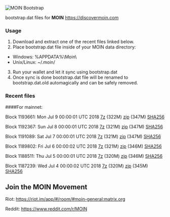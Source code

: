 ![MOIN Bootstrap](https://i.imgur.com/KjM1jMp.jpg)

bootstrap.dat files for **MOIN** https://discovermoin.com

### Usage

1. Download and extract one of the recent files linked below.
2. Place bootstrap.dat file inside of your MOIN data directory:
 - Windows: %APPDATA%\Moin\
 - Unix/Linux: ~/.moin/
3. Run your wallet and let it sync using bootstrap.dat
4. Once sync is done bootstrap.dat file will be renamed to bootstrap.dat.old automagically and can be safely removed.


### Recent files

####For mainnet:

Block 1193661: Mon Jul  9 00:00:01 UTC 2018 [7z](https://transfer.sh/MphAN/bootstrap.dat.20180709.7z) (322M) [zip](https://transfer.sh/PiAK0/bootstrap.dat.20180709.zip) (347M) [SHA256](https://transfer.sh/vvDdB/sha256.txt)

Block 1192367: Sun Jul  8 00:00:01 UTC 2018 [7z](https://transfer.sh/SItS6/bootstrap.dat.20180708.7z) (321M) [zip](https://transfer.sh/YMOSD/bootstrap.dat.20180708.zip) (347M) [SHA256](https://transfer.sh/SYTGy/sha256.txt)

Block 1191089: Sat Jul  7 00:00:01 UTC 2018 [7z](https://transfer.sh/zd2a7/bootstrap.dat.20180707.7z) (321M) [zip](https://transfer.sh/H88Cv/bootstrap.dat.20180707.zip) (347M) [SHA256](https://transfer.sh/Zf7OO/sha256.txt)

Block 1189802: Fri Jul  6 00:00:02 UTC 2018 [7z](https://transfer.sh/kEhJD/bootstrap.dat.20180706.7z) (321M) [zip](https://transfer.sh/lelGP/bootstrap.dat.20180706.zip) (346M) [SHA256](https://transfer.sh/K7Zho/sha256.txt)

Block 1188511: Thu Jul  5 00:00:01 UTC 2018 [7z](https://transfer.sh/ZLcGV/bootstrap.dat.20180705.7z) (320M) [zip](https://transfer.sh/9RYAj/bootstrap.dat.20180705.zip) (346M) [SHA256](https://transfer.sh/RxylK/sha256.txt)

Block 1187239: Wed Jul  4 00:00:02 UTC 2018 [7z](https://transfer.sh/u2YbB/bootstrap.dat.20180704.7z) (320M) [zip](https://transfer.sh/4JArs/bootstrap.dat.20180704.zip) (345M) [SHA256](https://transfer.sh/dg7vY/sha256.txt)

## Join the MOIN Movement

Riot: https://riot.im/app/#/room/#moin-general:matrix.org

Reddit: https://www.reddit.com/r/MOIN
